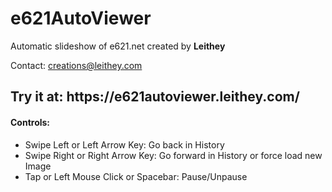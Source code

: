 # e621AutoViewer
Automatic slideshow of e621.net created by <b>Leithey</b>
<p>Contact: <a href="mailto:creations@leithey.com">creations@leithey.com</a></p>
<h2>Try it at: https://e621autoviewer.leithey.com/</h2>
<h4>Controls:</h4>
<ul>
    <li>Swipe Left or Left Arrow Key: Go back in History</li>
    <li>Swipe Right or Right Arrow Key: Go forward in History or force load new Image</li>
    <li>Tap or Left Mouse Click or Spacebar: Pause/Unpause</li>
</ul>
